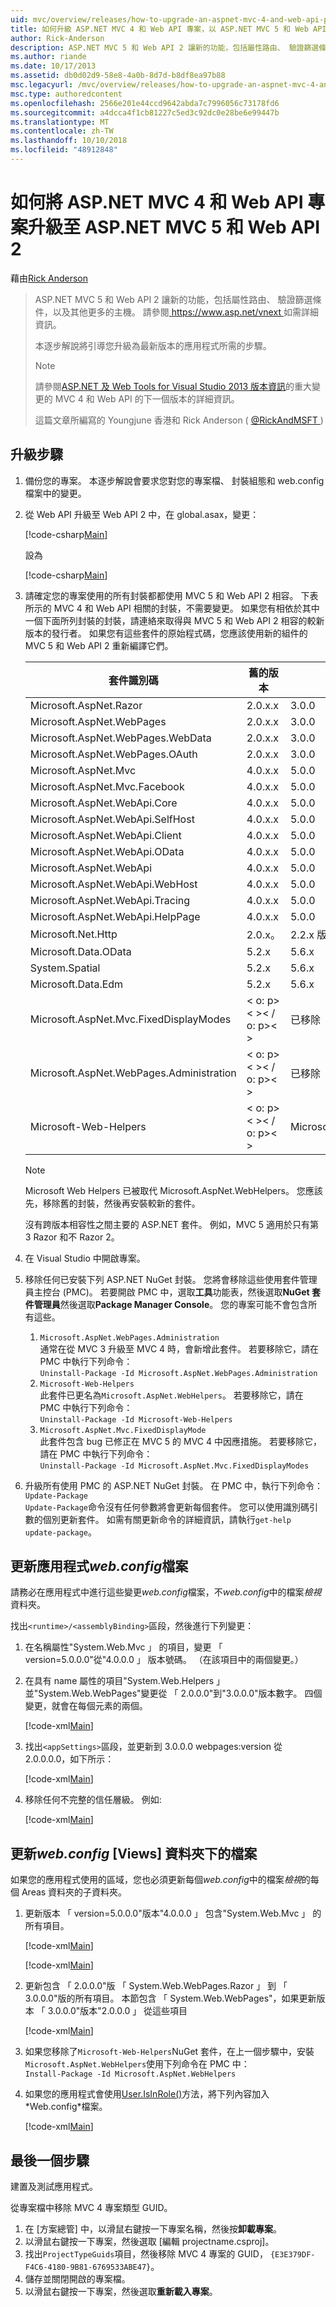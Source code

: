 ```yaml
---
uid: mvc/overview/releases/how-to-upgrade-an-aspnet-mvc-4-and-web-api-project-to-aspnet-mvc-5-and-web-api-2
title: 如何升級 ASP.NET MVC 4 和 Web API 專案，以 ASP.NET MVC 5 和 Web API 2 |Microsoft Docs
author: Rick-Anderson
description: ASP.NET MVC 5 和 Web API 2 讓新的功能，包括屬性路由、 驗證篩選條件，以及其他更多的主機。
ms.author: riande
ms.date: 10/17/2013
ms.assetid: db0d02d9-58e8-4a0b-8d7d-b8df8ea97b88
msc.legacyurl: /mvc/overview/releases/how-to-upgrade-an-aspnet-mvc-4-and-web-api-project-to-aspnet-mvc-5-and-web-api-2
msc.type: authoredcontent
ms.openlocfilehash: 2566e201e44ccd9642abda7c7996056c73178fd6
ms.sourcegitcommit: a4dcca4f1cb81227c5ed3c92dc0e28be6e99447b
ms.translationtype: MT
ms.contentlocale: zh-TW
ms.lasthandoff: 10/10/2018
ms.locfileid: "48912848"
---
```

<a name="how-to-upgrade-an-aspnet-mvc-4-and-web-api-project-to-aspnet-mvc-5-and-web-api-2"></a>如何將 ASP.NET MVC 4 和 Web API 專案升級至 ASP.NET MVC 5 和 Web API 2
====================
藉由[Rick Anderson]((https://twitter.com/RickAndMSFT))

> ASP.NET MVC 5 和 Web API 2 讓新的功能，包括屬性路由、 驗證篩選條件，以及其他更多的主機。 請參閱[ https://www.asp.net/vnext ](https://www.asp.net/core)如需詳細資訊。
> 
> 本逐步解說將引導您升級為最新版本的應用程式所需的步驟。  
> 
> > [!NOTE]
> > 請參閱[ASP.NET 及 Web Tools for Visual Studio 2013 版本資訊](../../../visual-studio/overview/2013/release-notes.md)的重大變更的 MVC 4 和 Web API 的下一個版本的詳細資訊。
> 
>   
> 
> 這篇文章所編寫的 Youngjune 香港和 Rick Anderson ( [ @RickAndMSFT ](https://twitter.com/#!/RickAndMSFT) )


## <a name="upgrade-steps"></a>升級步驟

1. 備份您的專案。 本逐步解說會要求您對您的專案檔、 封裝組態和 web.config 檔案中的變更。
2. 從 Web API 升級至 Web API 2 中，在 global.asax，變更：

    [!code-csharp[Main](how-to-upgrade-an-aspnet-mvc-4-and-web-api-project-to-aspnet-mvc-5-and-web-api-2/samples/sample1.cs)]

   設為

    [!code-csharp[Main](how-to-upgrade-an-aspnet-mvc-4-and-web-api-project-to-aspnet-mvc-5-and-web-api-2/samples/sample2.cs)]
3. 請確定您的專案使用的所有封裝都都使用 MVC 5 和 Web API 2 相容。 下表所示的 MVC 4 和 Web API 相關的封裝，不需要變更。 如果您有相依於其中一個下面所列封裝的封裝，請連絡來取得與 MVC 5 和 Web API 2 相容的較新版本的發行者。 如果您有這些套件的原始程式碼，您應該使用新的組件的 MVC 5 和 Web API 2 重新編譯它們。   

    | **套件識別碼** | **舊的版本** | **新的版本** |
    | --- | --- | --- |
    | Microsoft.AspNet.Razor | 2.0.x.x | 3.0.0 |
    | Microsoft.AspNet.WebPages | 2.0.x.x | 3.0.0 |
    | Microsoft.AspNet.WebPages.WebData | 2.0.x.x | 3.0.0 |
    | Microsoft.AspNet.WebPages.OAuth | 2.0.x.x | 3.0.0 |
    | Microsoft.AspNet.Mvc | 4.0.x.x | 5.0.0 |
    | Microsoft.AspNet.Mvc.Facebook | 4.0.x.x | 5.0.0 |
    | Microsoft.AspNet.WebApi.Core | 4.0.x.x | 5.0.0 |
    | Microsoft.AspNet.WebApi.SelfHost | 4.0.x.x | 5.0.0 |
    | Microsoft.AspNet.WebApi.Client | 4.0.x.x | 5.0.0 |
    | Microsoft.AspNet.WebApi.OData | 4.0.x.x | 5.0.0 |
    | Microsoft.AspNet.WebApi | 4.0.x.x | 5.0.0 |
    | Microsoft.AspNet.WebApi.WebHost | 4.0.x.x | 5.0.0 |
    | Microsoft.AspNet.WebApi.Tracing | 4.0.x.x | 5.0.0 |
    | Microsoft.AspNet.WebApi.HelpPage | 4.0.x.x | 5.0.0 |
    | Microsoft.Net.Http | 2.0.x。 | 2.2.x 版本。 |
    | Microsoft.Data.OData | 5.2.x | 5.6.x |
    | System.Spatial | 5.2.x | 5.6.x |
    | Microsoft.Data.Edm | 5.2.x | 5.6.x |
    | Microsoft.AspNet.Mvc.FixedDisplayModes | < o: p>< >< / o: p>< > | 已移除 |
    | Microsoft.AspNet.WebPages.Administration | < o: p>< >< / o: p>< > | 已移除 |
    | Microsoft-Web-Helpers | < o: p>< >< / o: p>< > | Microsoft.AspNet.WebHelpers |

    > [!NOTE]
    > Microsoft Web Helpers 已被取代 Microsoft.AspNet.WebHelpers。 您應該先，移除舊的封裝，然後再安裝較新的套件。   
    >   
    > 沒有跨版本相容性之間主要的 ASP.NET 套件。 例如，MVC 5 適用於只有第 3 Razor 和不 Razor 2。
4. 在 Visual Studio 中開啟專案。
5. 移除任何已安裝下列 ASP.NET NuGet 封裝。 您將會移除這些使用套件管理員主控台 (PMC)。 若要開啟 PMC 中，選取**工具**功能表，然後選取**NuGet 套件管理員**然後選取**Package Manager Console**。 您的專案可能不會包含所有這些。

    1. `Microsoft.AspNet.WebPages.Administration`  
   通常在從 MVC 3 升級至 MVC 4 時，會新增此套件。 若要移除它，請在 PMC 中執行下列命令：  
        `Uninstall-Package -Id Microsoft.AspNet.WebPages.Administration`
    2. `Microsoft-Web-Helpers`   
   此套件已更名為`Microsoft.AspNet.WebHelpers`。 若要移除它，請在 PMC 中執行下列命令：  
        `Uninstall-Package -Id Microsoft-Web-Helpers`
    3. `Microsoft.AspNet.Mvc.FixedDisplayMode`  
   此套件包含 bug 已修正在 MVC 5 的 MVC 4 中因應措施。 若要移除它，請在 PMC 中執行下列命令：  
        `Uninstall-Package -Id Microsoft.AspNet.Mvc.FixedDisplayModes`
6. 升級所有使用 PMC 的 ASP.NET NuGet 封裝。 在 PMC 中，執行下列命令：  
    `Update-Package`  
   `Update-Package`命令沒有任何參數將會更新每個套件。 您可以使用識別碼引數的個別更新套件。 如需有關更新命令的詳細資訊，請執行`get-help update-package`。

## <a name="update-the-application-webconfig-file"></a>更新應用程式*web.config*檔案

請務必在應用程式中進行這些變更*web.config*檔案，不*web.config*中的檔案*檢視*資料夾。

找出`<runtime>/<assemblyBinding>`區段，然後進行下列變更：

1. 在名稱屬性"System.Web.Mvc 」 的項目，變更 「 version=5.0.0.0"從"4.0.0.0 」 版本號碼。 （在該項目中的兩個變更。）
2. 在具有 name 屬性的項目&quot;System.Web.Helpers 」 並&quot;System.Web.WebPages&quot;變更從 「 2.0.0.0"到"3.0.0.0"版本數字。 四個變更，就會在每個元素的兩個。

    [!code-xml[Main](how-to-upgrade-an-aspnet-mvc-4-and-web-api-project-to-aspnet-mvc-5-and-web-api-2/samples/sample3.xml?highlight=6,10,14)]
3. 找出`<appSettings>`區段，並更新到 3.0.0.0 webpages:version 從 2.0.0.0.0，如下所示：

    [!code-xml[Main](how-to-upgrade-an-aspnet-mvc-4-and-web-api-project-to-aspnet-mvc-5-and-web-api-2/samples/sample4.xml?highlight=2)]
4. 移除任何不完整的信任層級。 例如: 

    [!code-xml[Main](how-to-upgrade-an-aspnet-mvc-4-and-web-api-project-to-aspnet-mvc-5-and-web-api-2/samples/sample5.xml?highlight=2)]

## <a name="update-the-webconfig-files-under-the-views-folder"></a>更新*web.config* [Views] 資料夾下的檔案

如果您的應用程式使用的區域，您也必須更新每個*web.config*中的檔案*檢視*的每個 Areas 資料夾的子資料夾。

1. 更新版本 「 version=5.0.0.0"版本"4.0.0.0 」 包含"System.Web.Mvc 」 的所有項目。  

    [!code-xml[Main](how-to-upgrade-an-aspnet-mvc-4-and-web-api-project-to-aspnet-mvc-5-and-web-api-2/samples/sample6.xml?highlight=2)]

    [!code-xml[Main](how-to-upgrade-an-aspnet-mvc-4-and-web-api-project-to-aspnet-mvc-5-and-web-api-2/samples/sample7.xml?highlight=4-6,8)]
2. 更新包含 「 2.0.0.0"版 「 System.Web.WebPages.Razor 」 到 「 3.0.0.0"版的所有項目。 本節包含 「 System.Web.WebPages"，如果更新版本 「 3.0.0.0"版本"2.0.0.0 」 從這些項目  

    [!code-xml[Main](how-to-upgrade-an-aspnet-mvc-4-and-web-api-project-to-aspnet-mvc-5-and-web-api-2/samples/sample8.xml?highlight=3-5)]
3. 如果您移除了`Microsoft-Web-Helpers`NuGet 套件，在上一個步驟中，安裝`Microsoft.AspNet.WebHelpers`使用下列命令在 PMC 中：  
    `Install-Package -Id Microsoft.AspNet.WebHelpers`
4. 如果您的應用程式會使用[User.IsInRole()](https://msdn.microsoft.com/en-us/library/system.web.security.roleprincipal.isinrole(v=vs.110).aspx)方法，將下列內容加入*Web.config*檔案。

    [!code-xml[Main](how-to-upgrade-an-aspnet-mvc-4-and-web-api-project-to-aspnet-mvc-5-and-web-api-2/samples/sample9.xml)]

## <a name="final-steps"></a>最後一個步驟

建置及測試應用程式。

從專案檔中移除 MVC 4 專案類型 GUID。

1. 在 [方案總管] 中，以滑鼠右鍵按一下專案名稱，然後按**卸載專案**。
2. 以滑鼠右鍵按一下專案，然後選取 [編輯 projectname.csproj]。
3. 找出`ProjectTypeGuids`項目，然後移除 MVC 4 專案的 GUID， `{E3E379DF-F4C6-4180-9B81-6769533ABE47}`。
4. 儲存並關閉開啟的專案檔。
5. 以滑鼠右鍵按一下專案，然後選取**重新載入專案**。
